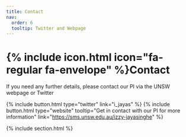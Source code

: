 ```yaml
---
title: Contact
nav:
  order: 6
  tooltip: Twitter and Webpage
---
```


# {% include icon.html icon="fa-regular fa-envelope" %}Contact

If you need any further details, please contact our PI via the UNSW webpage or Twitter

{%
  include button.html
  type="twitter"
  link="i_jayas"
%}
{%
  include button.html
  type="website"
  tooltip="Get in contact with our PI for more information"
  link="https://sms.unsw.edu.au/izzy-jayasinghe"
%}

{% include section.html %}



